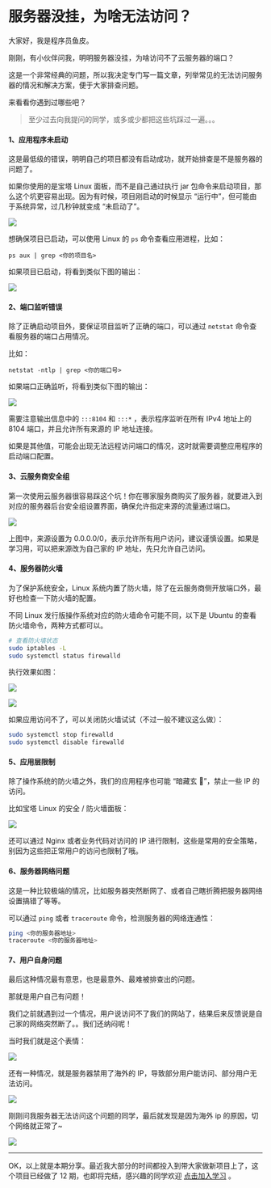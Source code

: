 # 服务器没挂，为啥无法访问？

大家好，我是程序员鱼皮。

刚刚，有小伙伴问我，明明服务器没挂，为啥访问不了云服务器的端口？

这是一个非常经典的问题，所以我决定专门写一篇文章，列举常见的无法访问服务器的情况和解决方案，便于大家排查问题。

来看看你遇到过哪些吧？

> 至少过去向我提问的同学，或多或少都把这些坑踩过一遍。。。



#### 1、应用程序未启动

这是最低级的错误，明明自己的项目都没有启动成功，就开始排查是不是服务器的问题了。

如果你使用的是宝塔 Linux 面板，而不是自己通过执行 jar 包命令来启动项目，那么这个坑更容易出现。因为有时候，项目刚启动的时候显示 “运行中”，但可能由于系统异常，过几秒钟就变成 “未启动了”。

![](https://pic.yupi.icu/1/image-20240116172146837.png)

想确保项目已启动，可以使用 Linux 的 `ps`  命令查看应用进程，比如：

```
ps aux | grep <你的项目名>
```



如果项目已启动，将看到类似下图的输出：

![](https://pic.yupi.icu/1/image-20240116172337306.png)



#### 2、端口监听错误

除了正确启动项目外，要保证项目监听了正确的端口，可以通过 `netstat` 命令查看服务器的端口占用情况。

比如：

```
netstat -ntlp | grep <你的端口号>
```



如果端口正确监听，将看到类似下图的输出：

![](https://pic.yupi.icu/1/image-20240116172545483.png) 

需要注意输出信息中的 `:::8104`  和  `:::*`  ，表示程序监听在所有 IPv4 地址上的 8104 端口，并且允许所有来源的 IP 地址连接。

如果是其他值，可能会出现无法远程访问端口的情况，这时就需要调整应用程序的启动端口配置。



#### 3、云服务商安全组

第一次使用云服务器很容易踩这个坑！你在哪家服务商购买了服务器，就要进入到对应的服务器后台安全组设置界面，确保允许指定来源的流量通过端口。

![](https://pic.yupi.icu/1/image-20240116173557740.png)

上图中，来源设置为 0.0.0.0/0，表示允许所有用户访问，建议谨慎设置。如果是学习用，可以把来源改为自己家的 IP 地址，先只允许自己访问。



#### 4、服务器防火墙

为了保护系统安全，Linux 系统内置了防火墙，除了在云服务商侧开放端口外，最好也检查一下防火墙的配置。

不同 Linux 发行版操作系统对应的防火墙命令可能不同，以下是 Ubuntu 的查看防火墙命令，两种方式都可以。

```sh
# 查看防火墙状态
sudo iptables -L
sudo systemctl status firewalld
```



执行效果如图：

![](https://pic.yupi.icu/1/image-20240116174242043.png)

![](https://pic.yupi.icu/1/image-20240116174026394.png)

如果应用访问不了，可以关闭防火墙试试（不过一般不建议这么做）：

```sh
sudo systemctl stop firewalld
sudo systemctl disable firewalld
```



#### 5、应用层限制

除了操作系统的防火墙之外，我们的应用程序也可能 “暗藏玄 🐓”，禁止一些 IP 的访问。

比如宝塔 Linux 的安全 / 防火墙面板：

![](https://pic.yupi.icu/1/image-20240116174533064.png)

还可以通过 Nginx 或者业务代码对访问的 IP 进行限制，这些是常用的安全策略，别因为这些把正常用户的访问也限制了哦。



#### 6、服务器网络问题

这是一种比较极端的情况，比如服务器突然断网了、或者自己瞎折腾把服务器网络设置搞错了等等。

可以通过 `ping`  或者 `traceroute`  命令，检测服务器的网络连通性：

```sh
ping <你的服务器地址>
traceroute <你的服务器地址>
```



#### 7、用户自身问题

最后这种情况最有意思，也是最意外、最难被排查出的问题。

那就是用户自己有问题！

我们之前就遇到过一个情况，用户说访问不了我们的网站了，结果后来反馈说是自己家的网络突然断了。。我们还纳闷呢！

当时我们就是这个表情：

![](https://pic.yupi.icu/1/image-20240116175211312.png)

还有一种情况，就是服务器禁用了海外的 IP，导致部分用户能访问、部分用户无法访问。

![](https://pic.yupi.icu/1/image-20240116175318887.png)

刚刚问我服务器无法访问这个问题的同学，最后就发现是因为海外 ip 的原因，切个网络就正常了~

![](https://pic.yupi.icu/1/image-20240116175431783.png)



---



OK，以上就是本期分享。最近我大部分的时间都投入到带大家做新项目上了，这个项目已经做了 12 期，也即将完结，感兴趣的同学欢迎 [点击加入学习](https://mp.weixin.qq.com/s/c0MAS6fvW2UFi7gR_VRx6Q) 。